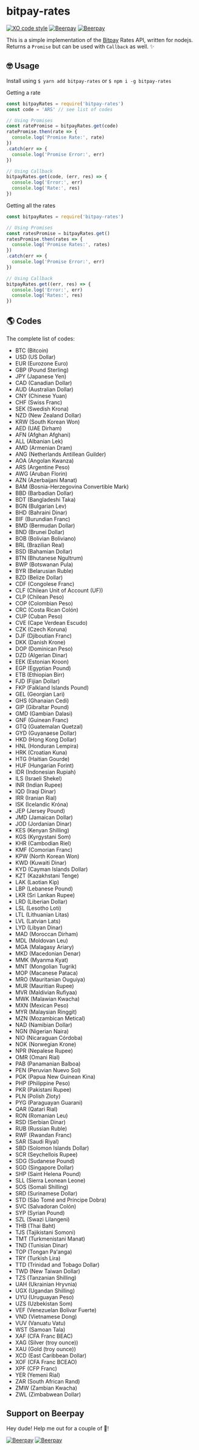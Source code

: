 bitpay-rates
============

[![XO code style](https://img.shields.io/badge/code_style-XO-5ed9c7.svg)](https://github.com/sindresorhus/xo)
[![Beerpay](https://beerpay.io/colkito/bitpay-rates/badge.svg?style=flat)](https://beerpay.io/colkito/bitpay-rates)
[![Beerpay](https://beerpay.io/colkito/bitpay-rates/make-wish.svg?style=flat)](https://beerpay.io/colkito/bitpay-rates?focus=wish)

This is a simple implementation of the [Bitpay](https://bitpay.com) Rates API, written for nodejs. Returns a `Promise` but can be used with `Callback` as well. ✨

## 🤓 Usage

Install using `$ yarn add bitpay-rates` or `$ npm i -g bitpay-rates`

Getting a rate

``` javascript
const bitpayRates = require('bitpay-rates')
const code = 'ARS' // see list of codes

// Using Promises
const ratePromise = bitpayRates.get(code)
ratePromise.then(rate => {
  console.log('Promise Rate:', rate)
})
.catch(err => {
  console.log('Promise Error:', err)
})

// Using Callback
bitpayRates.get(code, (err, res) => {
  console.log('Error:', err)
  console.log('Rate:', res)
})
```

Getting all the rates

``` javascript
const bitpayRates = require('bitpay-rates')

// Using Promises
const ratesPromise = bitpayRates.get()
ratesPromise.then(rates => {
  console.log('Promise Rates:', rates)
})
.catch(err => {
  console.log('Promise Error:', err)
})

// Using Callback
bitpayRates.get((err, res) => {
  console.log('Error:', err)
  console.log('Rates:', res)
})
```

## 🌎 Codes
The complete list of codes:

- BTC (Bitcoin)
- USD (US Dollar)
- EUR (Eurozone Euro)
- GBP (Pound Sterling)
- JPY (Japanese Yen)
- CAD (Canadian Dollar)
- AUD (Australian Dollar)
- CNY (Chinese Yuan)
- CHF (Swiss Franc)
- SEK (Swedish Krona)
- NZD (New Zealand Dollar)
- KRW (South Korean Won)
- AED (UAE Dirham)
- AFN (Afghan Afghani)
- ALL (Albanian Lek)
- AMD (Armenian Dram)
- ANG (Netherlands Antillean Guilder)
- AOA (Angolan Kwanza)
- ARS (Argentine Peso)
- AWG (Aruban Florin)
- AZN (Azerbaijani Manat)
- BAM (Bosnia-Herzegovina Convertible Mark)
- BBD (Barbadian Dollar)
- BDT (Bangladeshi Taka)
- BGN (Bulgarian Lev)
- BHD (Bahraini Dinar)
- BIF (Burundian Franc)
- BMD (Bermudan Dollar)
- BND (Brunei Dollar)
- BOB (Bolivian Boliviano)
- BRL (Brazilian Real)
- BSD (Bahamian Dollar)
- BTN (Bhutanese Ngultrum)
- BWP (Botswanan Pula)
- BYR (Belarusian Ruble)
- BZD (Belize Dollar)
- CDF (Congolese Franc)
- CLF (Chilean Unit of Account (UF))
- CLP (Chilean Peso)
- COP (Colombian Peso)
- CRC (Costa Rican Colón)
- CUP (Cuban Peso)
- CVE (Cape Verdean Escudo)
- CZK (Czech Koruna)
- DJF (Djiboutian Franc)
- DKK (Danish Krone)
- DOP (Dominican Peso)
- DZD (Algerian Dinar)
- EEK (Estonian Kroon)
- EGP (Egyptian Pound)
- ETB (Ethiopian Birr)
- FJD (Fijian Dollar)
- FKP (Falkland Islands Pound)
- GEL (Georgian Lari)
- GHS (Ghanaian Cedi)
- GIP (Gibraltar Pound)
- GMD (Gambian Dalasi)
- GNF (Guinean Franc)
- GTQ (Guatemalan Quetzal)
- GYD (Guyanaese Dollar)
- HKD (Hong Kong Dollar)
- HNL (Honduran Lempira)
- HRK (Croatian Kuna)
- HTG (Haitian Gourde)
- HUF (Hungarian Forint)
- IDR (Indonesian Rupiah)
- ILS (Israeli Shekel)
- INR (Indian Rupee)
- IQD (Iraqi Dinar)
- IRR (Iranian Rial)
- ISK (Icelandic Króna)
- JEP (Jersey Pound)
- JMD (Jamaican Dollar)
- JOD (Jordanian Dinar)
- KES (Kenyan Shilling)
- KGS (Kyrgystani Som)
- KHR (Cambodian Riel)
- KMF (Comorian Franc)
- KPW (North Korean Won)
- KWD (Kuwaiti Dinar)
- KYD (Cayman Islands Dollar)
- KZT (Kazakhstani Tenge)
- LAK (Laotian Kip)
- LBP (Lebanese Pound)
- LKR (Sri Lankan Rupee)
- LRD (Liberian Dollar)
- LSL (Lesotho Loti)
- LTL (Lithuanian Litas)
- LVL (Latvian Lats)
- LYD (Libyan Dinar)
- MAD (Moroccan Dirham)
- MDL (Moldovan Leu)
- MGA (Malagasy Ariary)
- MKD (Macedonian Denar)
- MMK (Myanma Kyat)
- MNT (Mongolian Tugrik)
- MOP (Macanese Pataca)
- MRO (Mauritanian Ouguiya)
- MUR (Mauritian Rupee)
- MVR (Maldivian Rufiyaa)
- MWK (Malawian Kwacha)
- MXN (Mexican Peso)
- MYR (Malaysian Ringgit)
- MZN (Mozambican Metical)
- NAD (Namibian Dollar)
- NGN (Nigerian Naira)
- NIO (Nicaraguan Córdoba)
- NOK (Norwegian Krone)
- NPR (Nepalese Rupee)
- OMR (Omani Rial)
- PAB (Panamanian Balboa)
- PEN (Peruvian Nuevo Sol)
- PGK (Papua New Guinean Kina)
- PHP (Philippine Peso)
- PKR (Pakistani Rupee)
- PLN (Polish Zloty)
- PYG (Paraguayan Guarani)
- QAR (Qatari Rial)
- RON (Romanian Leu)
- RSD (Serbian Dinar)
- RUB (Russian Ruble)
- RWF (Rwandan Franc)
- SAR (Saudi Riyal)
- SBD (Solomon Islands Dollar)
- SCR (Seychellois Rupee)
- SDG (Sudanese Pound)
- SGD (Singapore Dollar)
- SHP (Saint Helena Pound)
- SLL (Sierra Leonean Leone)
- SOS (Somali Shilling)
- SRD (Surinamese Dollar)
- STD (São Tomé and Príncipe Dobra)
- SVC (Salvadoran Colón)
- SYP (Syrian Pound)
- SZL (Swazi Lilangeni)
- THB (Thai Baht)
- TJS (Tajikistani Somoni)
- TMT (Turkmenistani Manat)
- TND (Tunisian Dinar)
- TOP (Tongan Paʻanga)
- TRY (Turkish Lira)
- TTD (Trinidad and Tobago Dollar)
- TWD (New Taiwan Dollar)
- TZS (Tanzanian Shilling)
- UAH (Ukrainian Hryvnia)
- UGX (Ugandan Shilling)
- UYU (Uruguayan Peso)
- UZS (Uzbekistan Som)
- VEF (Venezuelan Bolívar Fuerte)
- VND (Vietnamese Dong)
- VUV (Vanuatu Vatu)
- WST (Samoan Tala)
- XAF (CFA Franc BEAC)
- XAG (Silver (troy ounce))
- XAU (Gold (troy ounce))
- XCD (East Caribbean Dollar)
- XOF (CFA Franc BCEAO)
- XPF (CFP Franc)
- YER (Yemeni Rial)
- ZAR (South African Rand)
- ZMW (Zambian Kwacha)
- ZWL (Zimbabwean Dollar)

## Support on Beerpay
Hey dude! Help me out for a couple of :beers:!

[![Beerpay](https://beerpay.io/colkito/bitpay-rates/badge.svg?style=beer-square)](https://beerpay.io/colkito/bitpay-rates)  [![Beerpay](https://beerpay.io/img/badges/make-wish-square.svg)](https://beerpay.io/colkito/bitpay-rates?focus=wish)
